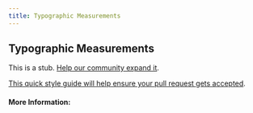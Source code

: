 ```yaml
---
title: Typographic Measurements
---
```


## Typographic Measurements

This is a stub. [Help our community expand it](https://github.com/freeCodeCamp/guide-articles/tree/master/articles/Design/Typography/Typographic-Measurements/index.md).

[This quick style guide will help ensure your pull request gets accepted](https://github.com/freeCodeCamp/guide-articles/blob/master/README.md).

<!-- The article goes here, in GitHub-flavored Markdown. Feel free to add YouTube videos, images, and CodePen/JSBin embeds  -->

#### More Information:
<!-- Please add any articles you think might be helpful to read before writing the article -->


